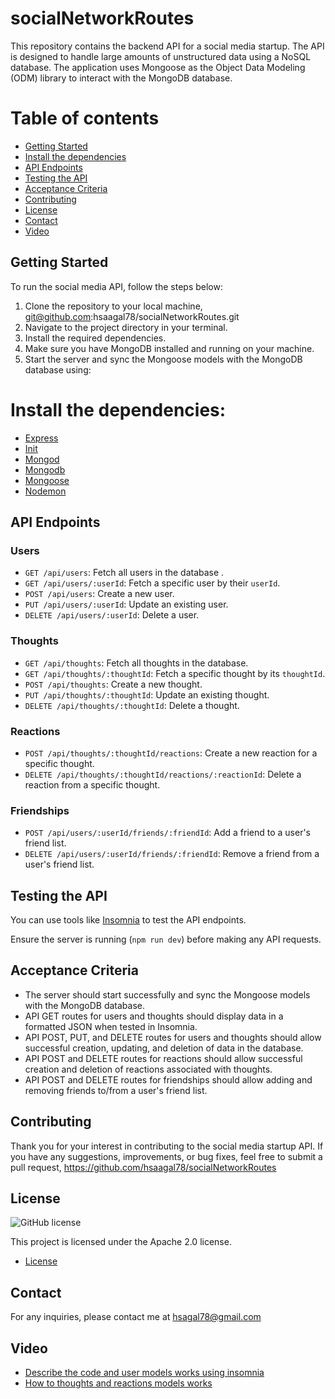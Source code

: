 # socialNetworkRoutes

This repository contains the backend API for a social media startup. The API is designed to handle large amounts of unstructured data using a NoSQL database. The application uses Mongoose as the Object Data Modeling (ODM) library to interact with the MongoDB database.
# Table of contents

- [Getting Started](#Getting_Started)
- [Install the dependencies](#Install_the_dependencies)
- [API Endpoints](#API_Endpoints)
- [Testing the API](#Testing_the_API)
- [Acceptance Criteria](#Acceptance_Criteria)
- [Contributing](#Contributing)
- [License](#license)
- [Contact](#Contact)
- [Video](#Pictures)


## Getting Started

To run the social media API, follow the steps below:

1. Clone the repository to your local machine, git@github.com:hsaagal78/socialNetworkRoutes.git
2. Navigate to the project directory in your terminal.
3. Install the required dependencies.
4. Make sure you have MongoDB installed and running on your machine.
5. Start the server and sync the Mongoose models with the MongoDB database using:

# Install the dependencies:

- [Express](https://www.npmjs.com/package/express)
- [Init](https://docs.npmjs.com/cli/v9/commands/npm-init)
- [Mongod](https://www.npmjs.com/package/mongodb)
- [Mongodb](https://www.npmjs.com/package/mongodb)
- [Mongoose](https://www.npmjs.com/package/mongoose)
- [Nodemon](https://www.npmjs.com/package/nodemon)
  
  

## API Endpoints

### Users

- `GET /api/users`: Fetch all users in the database .
- `GET /api/users/:userId`: Fetch a specific user by their `userId`.
- `POST /api/users`: Create a new user.
- `PUT /api/users/:userId`: Update an existing user.
- `DELETE /api/users/:userId`: Delete a user.

### Thoughts

- `GET /api/thoughts`: Fetch all thoughts in the database.
- `GET /api/thoughts/:thoughtId`: Fetch a specific thought by its `thoughtId`.
- `POST /api/thoughts`: Create a new thought.
- `PUT /api/thoughts/:thoughtId`: Update an existing thought.
- `DELETE /api/thoughts/:thoughtId`: Delete a thought.

### Reactions

- `POST /api/thoughts/:thoughtId/reactions`: Create a new reaction for a specific thought.
- `DELETE /api/thoughts/:thoughtId/reactions/:reactionId`: Delete a reaction from a specific thought.

### Friendships

- `POST /api/users/:userId/friends/:friendId`: Add a friend to a user's friend list.
- `DELETE /api/users/:userId/friends/:friendId`: Remove a friend from a user's friend list.

## Testing the API

You can use tools like [Insomnia](https://insomnia.rest/)  to test the API endpoints.

Ensure the server is running (`npm run dev`) before making any API requests.

## Acceptance Criteria

- The server should start successfully and sync the Mongoose models with the MongoDB database.
- API GET routes for users and thoughts should display data in a formatted JSON when tested in Insomnia.
- API POST, PUT, and DELETE routes for users and thoughts should allow successful creation, updating, and deletion of data in the database.
- API POST and DELETE routes for reactions should allow successful creation and deletion of reactions associated with thoughts.
- API POST and DELETE routes for friendships should allow adding and removing friends to/from a user's friend list.

## Contributing

Thank you for your interest in contributing to the social media startup API. If you have any suggestions, improvements, or bug fixes, feel free to submit a pull request, https://github.com/hsaagal78/socialNetworkRoutes

## License

![GitHub license](https://img.shields.io/badge/license-Apache%202.0-blue.svg)

This project is licensed under the Apache 2.0 license.

* [License](#license)

## Contact

For any inquiries, please contact me at hsagal78@gmail.com

## Video

- [Describe the code and user models works using insomnia](https://drive.google.com/file/d/119Gafduz1_P1500hhRVU60xJT-t5cjDg/view)
- [How to thoughts and reactions models works](https://drive.google.com/file/d/1fY9oIY-ccIXIh8okwp3AbPT7MZZZX9eX/view)